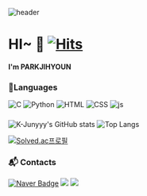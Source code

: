 ![header](https://capsule-render.vercel.app/api?type=Waving&color=e49797&height=170&section=header&fontSize=50&animation=fadeIn)
# HI~ 🙂  [![Hits](https://hits.seeyoufarm.com/api/count/incr/badge.svg?url=https%3A%2F%2Fgithub.com%2Fparkjihyoun&count_bg=%23FF9494&title_bg=%23464646&icon=googlekeep.svg&icon_color=%23FF9F9F&title=hits&edge_flat=false)](https://hits.seeyoufarm.com)
#### I'm PARKJIHYOUN
### 💪Languages
![C](https://img.shields.io/badge/C-A8B9CC?style=flat-square&logo=C&logoColor=black)
![Python](https://img.shields.io/badge/python-3776AB?style=flat-square&logo=Python&logoColor=black)
![HTML](https://img.shields.io/badge/HTML-239120?style=for-the-badge&logo=html5&logoColor=white)
![CSS](https://img.shields.io/badge/CSS-239120?&style=for-the-badge&logo=css3&logoColor=white)
![js](https://img.shields.io/badge/JavaScript-F7DF1E?style=for-the-badge&logo=JavaScript&logoColor=white)

###
![K-Junyyy's GitHub stats](https://github-readme-stats.vercel.app/api?username=parkjihyoun&show_icons=true) 
![Top Langs](https://github-readme-stats.vercel.app/api/top-langs/?username=parkjihyoun&layout=compact)

[![Solved.ac프로필](http://mazassumnida.wtf/api/generate_badge?boj=jihyoun2002)](https://solved.ac/jihyoun2002)


### :mailbox_with_mail: Contacts
[![Naver Badge](https://img.shields.io/badge/Naver-03C75A?style=flat-square&logo=Naver&logoColor=white&link=mailto:rlatngus1691@naver.com)](mailto:jihyoun2002@naver.com)
 <img src="https://img.shields.io/badge/github-181717?style=for-the-badge&logo=github&logoColor=white">
 <a href="https://www.notion.so/88c35ffcea354c37af09ec32380cd7f8?pvs=4)https://www.notion.so/88c35ffcea354c37af09ec32380cd7f8?pvs=4)"><img src="https://img.shields.io/badge/Notion-000000?style=flat-square&logo=Notion&logoColor=white&link=https://www.notion.so/88c35ffcea354c37af09ec32380cd7f8?pvs=4)https://www.notion.so/88c35ffcea354c37af09ec32380cd7f8?pvs=4"/></a>

